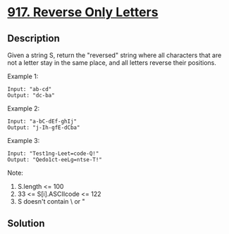 # [917. Reverse Only Letters](https://leetcode.com/problems/reverse-only-letters)

## Description

Given a string S, return the "reversed" string where all characters that are not a letter stay in the same place, and all letters reverse their positions.


Example 1:

```
Input: "ab-cd"
Output: "dc-ba"
```

Example 2:

```
Input: "a-bC-dEf-ghIj"
Output: "j-Ih-gfE-dCba"
```

Example 3:

```
Input: "Test1ng-Leet=code-Q!"
Output: "Qedo1ct-eeLg=ntse-T!"
```

Note:

1. S.length <= 100
2. 33 <= S[i].ASCIIcode <= 122 
3. S doesn't contain \ or "

## Solution

